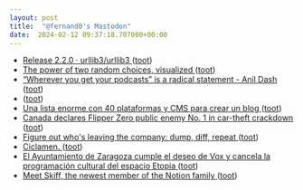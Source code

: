 ```yaml
---
layout: post
title:  "@fernand0's Mastodon"
date:  2024-02-12 09:37:18.707000+00:00
---
```

*  [Release 2.2.0 · urllib3/urllib3 ](https://github.com/urllib3/urllib3/releases/tag/2.2.) ([toot](https://mastodon.social/@fernand0/111917835138227313))
*  [The power of two random choices, visualized ](https://simonwillison.net/2024/Feb/6/the-power-of-two-random-choices-visualized/#atom-everythin) ([toot](https://mastodon.social/@fernand0/111916239804943949))
*  [“Wherever you get your podcasts” is a radical statement - Anil Dash ](https://www.anildash.com/2024/02/06/wherever-you-get-podcasts) ([toot](https://mastodon.social/@fernand0/111916125063944699))
*  [ ](https://masto.es/@aperalesf) ([toot](https://mastodon.social/@fernand0/111914532937038742))
*  [Una lista enorme con 40 plataformas y CMS para crear un blog  ](https://www.microsiervos.com/archivo/weblogs/lista-40-plataformas-cms-crear-blog-weblog.htm) ([toot](https://mastodon.social/@fernand0/111914353817392115))
*  [Canada declares Flipper Zero public enemy No. 1 in car-theft crackdown ](https://arstechnica.com/security/2024/02/canada-vows-to-ban-flipper-zero-device-in-crackdown-on-car-theft) ([toot](https://mastodon.social/@fernand0/111914234486837045))
*  [Figure out who's leaving the company: dump, diff, repeat ](https://rachelbythebay.com/w/2024/02/08/ldap) ([toot](https://mastodon.social/@fernand0/111914118025277311))
*  [Ciclamen. ](https://avecesunafoto.wordpress.com/2024/02/11/ciclamen) ([toot](https://mastodon.social/@fernand0/111914085379064622))
*  [El Ayuntamiento de Zaragoza cumple el deseo de Vox y cancela la programación cultural del espacio Etopia ](https://www.eldiario.es/aragon/cultura/ayuntamiento-zaragoza-cumple-deseo-vox-cancela-programacion-cultural-espacio-etiopia_1_10913168.htm) ([toot](https://mastodon.social/@fernand0/111914053458625821))
*  [Meet Skiff, the newest member of the Notion family ](https://www.notion.so/blog/meet-skiff-the-newest-member-of-the-notion-famil) ([toot](https://mastodon.social/@fernand0/111913875812768524))
